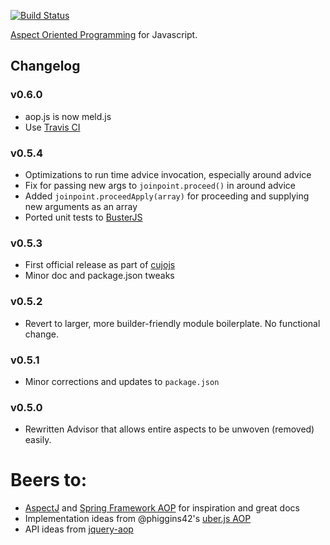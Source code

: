 [![Build Status](https://secure.travis-ci.org/cujojs/meld.png)](http://travis-ci.org/cujojs/meld)

[Aspect Oriented Programming](http://en.wikipedia.org/wiki/Aspect-oriented_programming "Aspect-oriented programming - Wikipedia, the free encyclopedia") for Javascript.

## Changelog

### v0.6.0

* aop.js is now meld.js
* Use [Travis CI](http://travis-ci.org/cujojs/meld)

### v0.5.4

* Optimizations to run time advice invocation, especially around advice
* Fix for passing new args to `joinpoint.proceed()` in around advice
* Added `joinpoint.proceedApply(array)` for proceeding and supplying new arguments as an array
* Ported unit tests to [BusterJS](http://busterjs.org)

### v0.5.3

* First official release as part of [cujojs](http://github.com/cujojs)
* Minor doc and package.json tweaks

### v0.5.2

* Revert to larger, more builder-friendly module boilerplate.  No functional change.

### v0.5.1

* Minor corrections and updates to `package.json`

### v0.5.0

* Rewritten Advisor that allows entire aspects to be unwoven (removed) easily.

# Beers to:

* [AspectJ](http://www.eclipse.org/aspectj/) and [Spring Framework AOP](http://static.springsource.org/spring/docs/3.0.x/reference/aop.html) for inspiration and great docs
* Implementation ideas from @phiggins42's [uber.js AOP](https://github.com/phiggins42/uber.js/blob/master/lib/aop.js)
* API ideas from [jquery-aop](http://code.google.com/p/jquery-aop/)